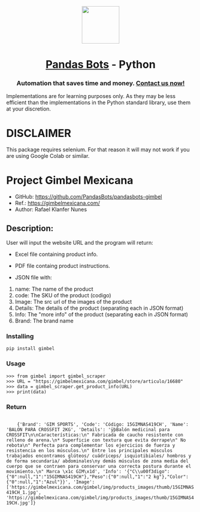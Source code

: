 <div align="center">
<!-- Title: -->
  <a href="https://pandasbots.com"><img src="https://avatars.githubusercontent.com/u/81653170?s=96&v=4" height="100"></a>
  <h1><a href="https://pandasbots.com">Pandas Bots</a> - Python</h1>  
<!-- Short description: -->
<h3>Automation that saves time and money. <a href="https://pandasbots.com/get-in-touch">Contact us now!</a></h3>
</div>
<!-- Description: -->

Implementations are for learning purposes only. As they may be less efficient than the implementations in the Python standard library, use them at your discretion.

<div align="left">

# DISCLAIMER

This package requires selenium. For that reason it will may not work if you are using Google Colab or similar.

# Project Gimbel Mexicana

* GitHub: https://github.com/PandasBots/pandasbots-gimbel
* Ref.: https://gimbelmexicana.com/
* Author: Rafael Klanfer Nunes

## Description:

User will input the website URL and the program will return:

* Excel file containing product info.

* PDF file containg product instructions.

* JSON file with:

1. name:  The name of the product
2. code: The SKU of the product (codigo)
3. Image: The src url of the images of the product
4. Details: The details of the product (separating each in JSON format)
5. Info: The "more info" of the product (separating each in JSON format)
6. Brand: The brand name

### Installing

    pip install gimbel

### Usage

    >>> from gimbel import gimbel_scraper
    >>> URL = "https://gimbelmexicana.com/gimbel/store/articulo/16680"
    >>> data = gimbel_scraper.get_product_info(URL)
    >>> print(data)

### Return
<code>
    {'Brand': 'GIM SPORTS', 'Code': 'Código: 15GIMNAS419CH', 'Name': 'BALON PARA CROSSFIT 2KG', 'Details': 'ÿþBalón medicinal para CROSSFIT\n\nCaracterísticas:\n" Fabricada de caucho resistente con relleno de arena.\n* Superficie con textura que evita derrape\n" No rebota\n" Perfecta para complementar los ejercicios de fuerza y resistencia en los músculos.\n" Entre los principales músculos trabajados encontramos glúteos/ cuádriceps/ isquiotibiales/ hombros y de forma secundaria/ abdominales\ny demás músculos de zona media del cuerpo que se contraen para conservar una correcta postura durante el movimiento.\n" Marca \x1c GIM\x1d', 'Info': '{"C\\u00f3digo":{"0":null,"1":"15GIMNAS419CH"},"Peso":{"0":null,"1":"2 kg"},"Color":{"0":null,"1":"Azul"}}', 'Image': ['https://gimbelmexicana.com/gimbel/img/products_images/thumb/15GIMNAS419CH_1.jpg', 'https://gimbelmexicana.com/gimbel/img/products_images/thumb/15GIMNAS419CH.jpg']}
</code>

</div>